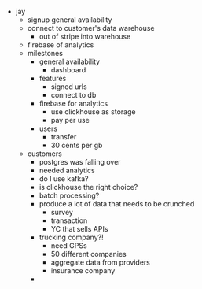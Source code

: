- jay
	- signup general availability
	- connect to customer's data warehouse
		- out of stripe into warehouse
	- firebase of analytics
	- milestones
		- general availability
			- dashboard
		- features
			- signed urls
			- connect to db
		- firebase for analytics
			- use clickhouse as storage
			- pay per use
		- users
			- transfer
			- 30 cents per gb
	- customers
		- postgres was falling over
		- needed analytics
		- do I use kafka?
		- is clickhouse the right choice?
		- batch processing?
		- produce a lot of data that needs to be crunched
			- survey
			- transaction
			- YC that sells APIs
		- trucking company?!
			- need GPSs
			- 50 different companies
			- aggregate data from providers
			- insurance company
		-